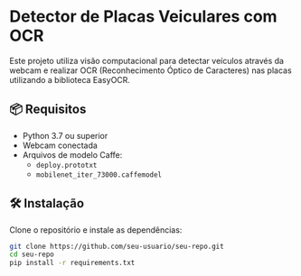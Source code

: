 # Detector de Placas Veiculares com OCR

Este projeto utiliza visão computacional para detectar veículos através da webcam e realizar OCR (Reconhecimento Óptico de Caracteres) nas placas utilizando a biblioteca EasyOCR.

## 📦 Requisitos

- Python 3.7 ou superior
- Webcam conectada
- Arquivos de modelo Caffe:
  - `deploy.prototxt`
  - `mobilenet_iter_73000.caffemodel`

## 🛠️ Instalação

Clone o repositório e instale as dependências:

```bash
git clone https://github.com/seu-usuario/seu-repo.git
cd seu-repo
pip install -r requirements.txt
